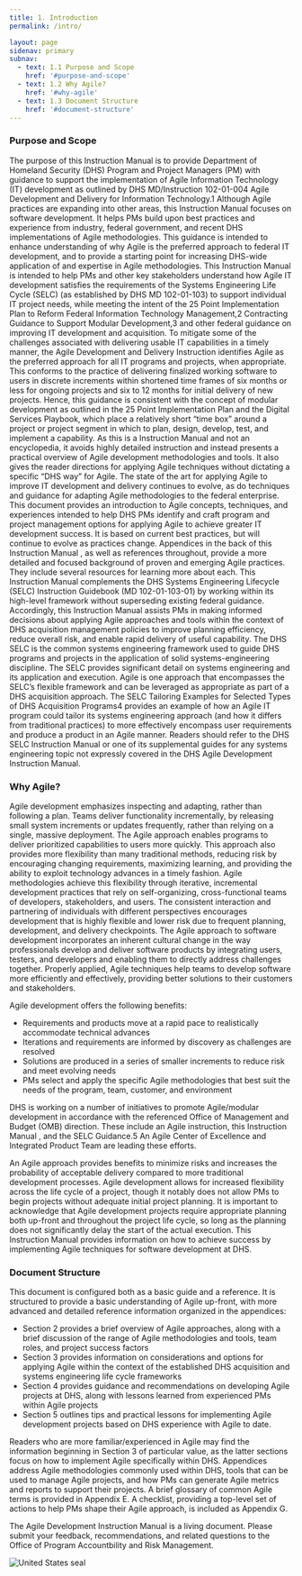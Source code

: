 ```yaml
---
title: 1. Introduction
permalink: /intro/

layout: page
sidenav: primary
subnav:
  - text: 1.1 Purpose and Scope
    href: '#purpose-and-scope'
  - text: 1.2 Why Agile?
    href: '#why-agile'
  - text: 1.3 Document Structure
    href: '#document-structure'
---
```


### Purpose and Scope
The purpose of this Instruction Manual is to provide Department of Homeland Security (DHS)
Program and Project Managers (PM) with guidance to support the implementation of Agile
Information Technology (IT) development as outlined by DHS MD/Instruction 102-01-004 Agile
Development and Delivery for Information Technology.1 Although Agile practices are expanding into
other areas, this Instruction Manual focuses on software development. It helps PMs build upon
best practices and experience from industry, federal government, and recent DHS implementations
of Agile methodologies. This guidance is intended to enhance understanding of why Agile is the preferred approach to federal IT development, and to provide a starting point for increasing DHS-wide application of and expertise in Agile methodologies. This Instruction Manual is intended to help PMs and other key stakeholders understand how Agile IT development satisfies the
requirements of the Systems Engineering Life Cycle (SELC) (as established by DHS MD 102-01-103)
to support individual IT project needs, while meeting the intent of the 25 Point Implementation Plan
to Reform Federal Information Technology Management,2 Contracting Guidance to Support Modular
Development,3 and other federal guidance on improving IT development and acquisition.
To mitigate some of the challenges associated with delivering usable IT capabilities in a timely
manner, the Agile Development and Delivery Instruction identifies Agile as the preferred approach
for all IT programs and projects, when appropriate. This conforms to the practice of delivering
finalized working software to users in discrete increments within shortened time frames of six
months or less for ongoing projects and six to 12 months for initial delivery of new projects. Hence,
this guidance is consistent with the concept of modular development as outlined in the 25 Point
Implementation Plan and the Digital Services Playbook, which place a relatively short “time box”
around a project or project segment in which to plan, design, develop, test, and implement a
capability.
As this is a Instruction Manual and not an encyclopedia, it avoids highly detailed instruction and
instead presents a practical overview of Agile development methodologies and tools. It also gives
the reader directions for applying Agile techniques without dictating a specific “DHS way” for Agile.
The state of the art for applying Agile to improve IT development and delivery continues to evolve,
as do techniques and guidance for adapting Agile methodologies to the federal enterprise. This
document provides an introduction to Agile concepts, techniques, and experiences intended to help DHS PMs identify and craft program and project management options for applying Agile to achieve
greater IT development success. It is based on current best practices, but will continue to evolve as
practices change. Appendices in the back of this Instruction Manual , as well as references
throughout, provide a more detailed and focused background of proven and emerging Agile
practices. They include several resources for learning more about each.
This Instruction Manual complements the DHS Systems Engineering Lifecycle (SELC) Instruction
Guidebook (MD 102-01-103-01) by working within its high-level framework without superseding
existing federal guidance. Accordingly, this Instruction Manual assists PMs in making informed
decisions about applying Agile approaches and tools within the context of DHS acquisition
management policies to improve planning efficiency, reduce overall risk, and enable rapid delivery
of useful capability. The DHS SELC is the common systems engineering framework used to guide
DHS programs and projects in the application of solid systems-engineering discipline. The SELC
provides significant detail on systems engineering and its application and execution. Agile is one
approach that encompasses the SELC’s flexible framework and can be leveraged as appropriate as
part of a DHS acquisition approach. The SELC Tailoring Examples for Selected Types of DHS
Acquisition Programs4 provides an example of how an Agile IT program could tailor its systems
engineering approach (and how it differs from traditional practices) to more effectively encompass
user requirements and produce a product in an Agile manner. Readers should refer to the DHS
SELC Instruction Manual or one of its supplemental guides for any systems engineering topic not
expressly covered in the DHS Agile Development Instruction Manual.

### Why Agile?

Agile development emphasizes inspecting and adapting, rather than following a plan. Teams deliver
functionality incrementally, by releasing small system increments or updates frequently, rather
than relying on a single, massive deployment. The Agile approach enables programs to deliver
prioritized capabilities to users more quickly. This approach also provides more flexibility than
many traditional methods, reducing risk by encouraging changing requirements, maximizing
learning, and providing the ability to exploit technology advances in a timely fashion. Agile
methodologies achieve this flexibility through iterative, incremental development practices that
rely on self-organizing, cross-functional teams of developers, stakeholders, and users. The
consistent interaction and partnering of individuals with different perspectives encourages
development that is highly flexible and lower risk due to frequent planning, development, and
delivery checkpoints. The Agile approach to software development incorporates an inherent
cultural change in the way professionals develop and deliver software products by integrating
users, testers, and developers and enabling them to directly address challenges together. Properly
applied, Agile techniques help teams to develop software more efficiently and effectively, providing
better solutions to their customers and stakeholders.

Agile development offers the following benefits:

* Requirements and products move at a rapid pace to
realistically accommodate technical advances
* Iterations and requirements are informed by
discovery as challenges are resolved
* Solutions are produced in a series of smaller
increments to reduce risk and meet evolving needs
* PMs select and apply the specific Agile methodologies
that best suit the needs of the program, team,
customer, and environment

DHS is working on a number of initiatives to promote
Agile/modular development in accordance with the
referenced Office of Management and Budget (OMB)
direction. These include an Agile instruction, this Instruction
Manual , and the SELC Guidance.5 An Agile Center of
Excellence and Integrated Product Team are leading these
efforts.

An Agile approach provides benefits to minimize risks and
increases the probability of acceptable delivery compared to
more traditional development processes. Agile development
allows for increased flexibility across the life cycle of a
project, though it notably does not allow PMs to begin
projects without adequate initial project planning. It is
important to acknowledge that Agile development projects
require appropriate planning both up-front and throughout
the project life cycle, so long as the planning does not
significantly delay the start of the actual execution.
This Instruction Manual provides information on how to
achieve success by implementing Agile techniques for software development at DHS.

### Document Structure
This document is configured both as a basic guide and a reference. It is structured to provide a
basic understanding of Agile up-front, with more advanced and detailed reference information
organized in the appendices:

* Section 2 provides a brief overview of Agile approaches, along with a brief discussion of the
range of Agile methodologies and tools, team roles, and project success factors
* Section 3 provides information on considerations and options for applying Agile within the
context of the established DHS acquisition and systems engineering life cycle frameworks
* Section 4 provides guidance and recommendations on developing Agile projects at DHS,
along with lessons learned from experienced PMs within Agile projects
* Section 5 outlines tips and practical lessons for implementing Agile development projects
based on DHS experience with Agile to date.

Readers who are more familiar/experienced in Agile may find the information beginning in Section
3 of particular value, as the latter sections focus on how to implement Agile specifically within DHS.
Appendices address Agile methodologies commonly used within DHS, tools that can be used to
manage Agile projects, and how PMs can generate Agile metrics and reports to support their
projects. A brief glossary of common Agile terms is provided in Appendix E. A checklist, providing
a top-level set of actions to help PMs shape their Agile approach, is included as Appendix G.

The Agile Development Instruction Manual is a living document. Please submit your feedback,
recommendations, and related questions to the Office of Program Accountbility and Risk
Management.

![United States seal]({{site.baseurl}}/assets/img/us_seal.png "United States seal")
